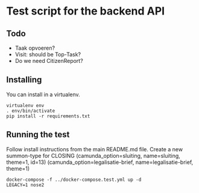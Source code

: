 # Test script for the backend API

## Todo

- Taak opvoeren?
- Visit: should be Top-Task?
- Do we need CitizenReport?

## Installing

You can install in a virtualenv.

```
virtualenv env
. env/bin/activate
pip install -r requirements.txt
```

## Running the test

Follow install instructions from the main README.md file.
Create a new summon-type for CLOSING
(camunda_option=sluiting, name=sluiting, theme=1, id=13)
(camunda_option=legalisatie-brief, name=legalisatie-brief, theme=1)

```
docker-compose -f ../docker-compose.test.yml up -d
LEGACY=1 nose2
```
